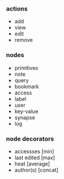 ### actions
- add
- view
- edit
- remove
### nodes
- primitives
- note
- query
- bookmark
- access
- label
- user
- key-value
- synapse
- log
### node decorators
- accessses [min]
- last edited [max]
- heat [average]
- author(s) [concat]
